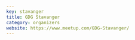 ```yaml
---
key: stavanger
title: GDG Stavanger
category: organizers
website: https://www.meetup.com/GDG-Stavanger/
---
```


